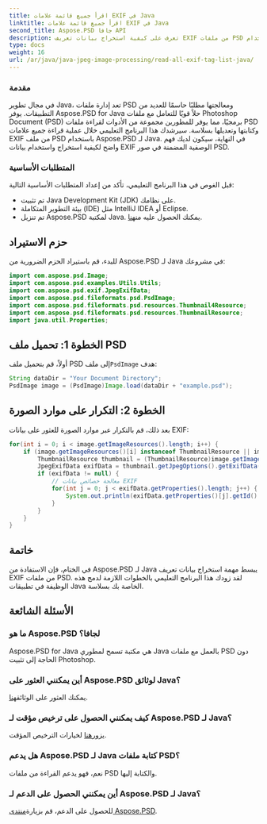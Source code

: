 ```yaml
---
title: اقرأ جميع قائمة علامات EXIF في Java
linktitle: اقرأ جميع قائمة علامات EXIF في Java
second_title: Aspose.PSD جافا API
description: تعرف على كيفية استخراج بيانات تعريف EXIF من ملفات PSD باستخدام Aspose.PSD لـ Java من خلال أمثلة البرنامج التعليمي والتعليمات البرمجية الشاملة.
type: docs
weight: 16
url: /ar/java/java-jpeg-image-processing/read-all-exif-tag-list-java/
---
```

### مقدمة
في مجال تطوير Java، تعد إدارة ملفات PSD ومعالجتها مطلبًا حاسمًا للعديد من التطبيقات. يوفر Aspose.PSD for Java حلاً قويًا للتعامل مع ملفات Photoshop Document (PSD) برمجيًا، مما يوفر للمطورين مجموعة من الأدوات لقراءة ملفات PSD وكتابتها وتعديلها بسلاسة. سيرشدك هذا البرنامج التعليمي خلال عملية قراءة جميع علامات EXIF من ملف PSD باستخدام Aspose.PSD لـ Java. في النهاية، سيكون لديك فهم واضح لكيفية استخراج واستخدام بيانات EXIF الوصفية المضمنة في صور PSD.
### المتطلبات الأساسية
قبل الغوص في هذا البرنامج التعليمي، تأكد من إعداد المتطلبات الأساسية التالية:
- تم تثبيت Java Development Kit (JDK) على نظامك.
- بيئة التطوير المتكاملة (IDE) مثل IntelliJ IDEA أو Eclipse.
-  تم تنزيل Aspose.PSD لمكتبة Java. يمكنك الحصول عليه من[هنا](https://releases.aspose.com/psd/java/).
## حزم الاستيراد
للبدء، قم باستيراد الحزم الضرورية من Aspose.PSD لـ Java في مشروعك:
```java
import com.aspose.psd.Image;
import com.aspose.psd.examples.Utils.Utils;
import com.aspose.psd.exif.JpegExifData;
import com.aspose.psd.fileformats.psd.PsdImage;
import com.aspose.psd.fileformats.psd.resources.Thumbnail4Resource;
import com.aspose.psd.fileformats.psd.resources.ThumbnailResource;
import java.util.Properties;
```
## الخطوة 1: تحميل ملف PSD
 أولاً، قم بتحميل ملف PSD إلى ملف`PsdImage` هدف:
```java
String dataDir = "Your Document Directory";
PsdImage image = (PsdImage)Image.load(dataDir + "example.psd");
```
## الخطوة 2: التكرار على موارد الصورة
بعد ذلك، قم بالتكرار عبر موارد الصورة للعثور على بيانات EXIF:
```java
for(int i = 0; i < image.getImageResources().length; i++) {
    if (image.getImageResources()[i] instanceof ThumbnailResource || image.getImageResources()[i] instanceof Thumbnail4Resource) {
        ThumbnailResource thumbnail = (ThumbnailResource)image.getImageResources()[i];
        JpegExifData exifData = thumbnail.getJpegOptions().getExifData();
        if (exifData != null) {
            // معالجة خصائص بيانات EXIF
            for(int j = 0; j < exifData.getProperties().length; j++) {
                System.out.println(exifData.getProperties()[j].getId() + ": " + exifData.getProperties()[j].getValue());
            }
        }
    }
}
```

## خاتمة
في الختام، فإن الاستفادة من Aspose.PSD لـ Java يبسط مهمة استخراج بيانات تعريف EXIF من ملفات PSD. لقد زودك هذا البرنامج التعليمي بالخطوات اللازمة لدمج هذه الوظيفة في تطبيقات Java الخاصة بك بسلاسة.
## الأسئلة الشائعة
### ما هو Aspose.PSD لجافا؟
Aspose.PSD for Java هي مكتبة تسمح لمطوري Java بالعمل مع ملفات PSD دون الحاجة إلى تثبيت Photoshop.
### أين يمكنني العثور على Aspose.PSD لوثائق Java؟
 يمكنك العثور على الوثائق[هنا](https://reference.aspose.com/psd/java/).
### كيف يمكنني الحصول على ترخيص مؤقت لـ Aspose.PSD لـ Java؟
 يزور[هنا](https://purchase.aspose.com/temporary-license/) لخيارات الترخيص المؤقت.
### هل يدعم Aspose.PSD لـ Java كتابة ملفات PSD؟
نعم، فهو يدعم القراءة من ملفات PSD والكتابة إليها.
### أين يمكنني الحصول على الدعم لـ Aspose.PSD لـ Java؟
 للحصول على الدعم، قم بزيارة[منتدى Aspose.PSD](https://forum.aspose.com/c/psd/34).